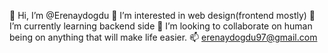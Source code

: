 👋 Hi, I’m @Erenaydogdu
👀 I’m interested in web design(frontend mostly)
🌱 I’m currently learning backend side
💞️ I’m looking to collaborate on human being on anything that will make life easier.
📫 erenaydogdu97@gmail.com

